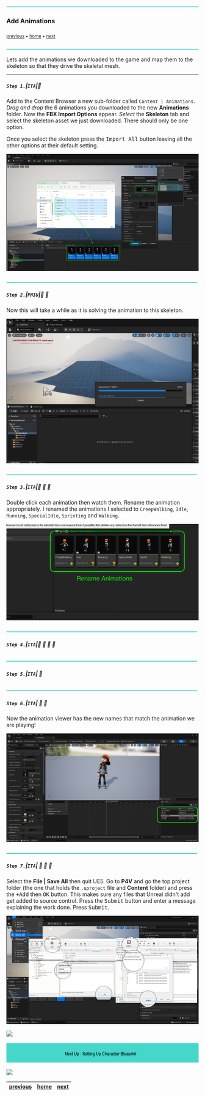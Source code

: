 ![](../images/line3.png)

### Add Animations

<sub>[previous](../fixing-model/README.md#user-content-fixing-mixamo-models) • [home](../README.md#user-content-ue4-animations) • [next](../character-bp/README.md#user-content-setting-up-character-blueprint)</sub>

![](../images/line3.png)

Lets add the animations we downloaded to the game and map them to the skeleton so that they drive the skeletal mesh.

---

##### `Step 1.`\|`ITA`|:small_blue_diamond:

Add to the Content Browser  a new sub-folder called `Content | Animations`. *Drag and drop* the 6 animations you downloaded to the new **Animations** folder. Now the **FBX Import Options** appear. *Select* the **Skeleton** tab and select the skeleton asset we just downloaded. There should only be one option.

Once you select the skeleton press the <kbd>Import All</kbd> button leaving all the other options at their default setting.

![add folder called Character | AJ | Animations](images/AJAnimationsFolder.png)

![](../images/line2.png)

##### `Step 2.`\|`FHIU`|:small_blue_diamond: :small_blue_diamond: 

Now this will take a while as it is solving the animation to this skeleton.

![UE4 progress bar importing animations](images/ImportingAnimationsTakeTime.png)


![](../images/line2.png)

##### `Step 3.`\|`ITA`|:small_blue_diamond: :small_blue_diamond: :small_blue_diamond:

Double click each animation then watch them. Rename the animation appropriately. I renamed the animations I selected to `CreepWalking`, `Idle`, `Running`, `SpecialIdle`, `Sprinting` and `Walking`.

![slow walk animation frame](images/PlayAnim.png)

![](../images/line2.png)

##### `Step 4.`\|`ITA`|:small_blue_diamond: :small_blue_diamond: :small_blue_diamond: :small_blue_diamond:



![](../images/line2.png)

##### `Step 5.`\|`ITA`| :small_orange_diamond:


![](../images/line2.png)

##### `Step 6.`\|`ITA`| :small_orange_diamond: :small_blue_diamond:

Now the animation viewer has the new names that match the animation we are playing!

![animation name](images/NameEachAnim.png)

![](../images/line2.png)

##### `Step 7.`\|`ITA`| :small_orange_diamond: :small_blue_diamond: :small_blue_diamond:

Select the **File | Save All** then quit UE5.   Go to **P4V** and go the top project folder (the one that holds the `.uproject` file and **Content** folder) and press the <kbd>+Add</kbd> then <kbd>OK</kbd> button.  This makes sure any files that Unreal didn't add get added to source control. Press the <kbd>Submit</kbd> button and enter a message explaining the work done.  Press <kbd>Submit</kbd>.

![save all and submit to perforce in P4V](images/submitP4.png)

![](../images/line1.png)

<!-- <img src="https://via.placeholder.com/1000x100/45D7CA/000000/?text=Next Up - Setting Up Character Blueprint"> -->
![next up next tile](images/banner.png)

![](../images/line1.png)

| [previous](../fixing-model/README.md#user-content-fixing-mixamo-models)| [home](../README.md#user-content-ue4-animations) | [next](../character-bp/README.md#user-content-setting-up-character-blueprint)|
|---|---|---|
